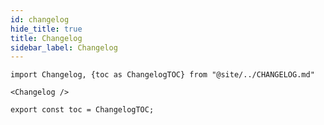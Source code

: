 ```yaml
---
id: changelog
hide_title: true
title: Changelog
sidebar_label: Changelog
---
```


```mdx-code-block
import Changelog, {toc as ChangelogTOC} from "@site/../CHANGELOG.md"

<Changelog />

export const toc = ChangelogTOC;
```
